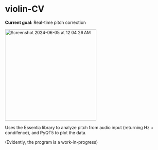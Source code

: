 # violin-CV

**Current goal:** Real-time pitch correction

<img width="300" alt="Screenshot 2024-06-05 at 12 04 26 AM" src="https://github.com/hyuncat/violin-CV/assets/114366569/7c4354df-2107-4d38-aad3-e0a12e3b8723">

Uses the Essentia library to analyze pitch from audio input (returning Hz + condifence), and PyQT5 to plot the data.

(Evidently, the program is a work-in-progress)
